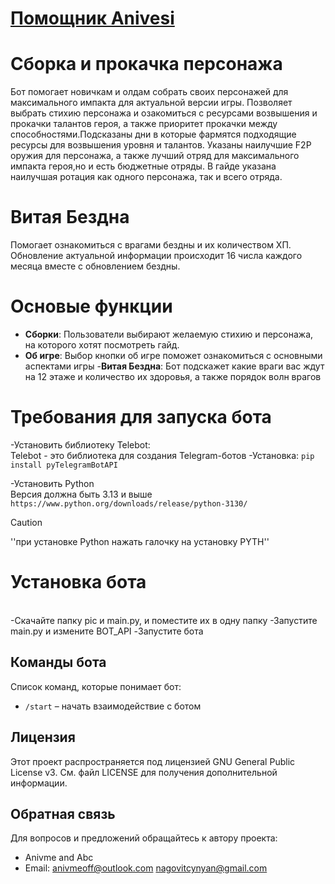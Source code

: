 # [Помощник Anivesi](https://t.me/anivme_bot)

# Сборка и прокачка персонажа 
Бот помогает новичкам и олдам собрать своих персонажей для максимального импакта для актуальной версии игры.
Позволяет выбрать стихию персонажа и озакомиться с ресурсами возвышения и прокачки талантов героя, а также приоритет прокачки между способностями.Подсказаны дни в которые фармятся подходящие ресурсы для возвышения уровня и талантов.
Указаны наилучшие F2P оружия для персонажа, а также лучший отряд для максимального импакта героя,но и есть бюджетные отряды.
В гайде указана наилучшая ротация как одного персонажа, так и всего отряда.


# Витая Бездна 
Помогает ознакомиться с врагами бездны и их количеством ХП.
Обновление актуальной информации происходит 16 числа каждого месяца вместе с обновлением бездны.

# Основые функции
- **Сборки**: Пользователи выбирают желаемую стихию и персонажа, на которого хотят посмотреть гайд.
- **Об игре**: Выбор кнопки об игре поможет ознакомиться с основными аспектами игры
-**Витая Бездна**: Бот подскажет какие враги вас ждут на 12 этаже и количество их здоровья, а также порядок волн врагов

# Требования для запуска бота
-Установить библиотеку Telebot:
<br/>
Telebot - это библиотека для создания Telegram-ботов
-Установка: `pip install pyTelegramBotAPI`


-Установить Python
<br/>
Версия должна быть 3.13 и выше `https://www.python.org/downloads/release/python-3130/`

>[!CAUTION]
>''при установке Python нажать галочку на установку PYTH''



# Установка бота
<br/>
-Скачайте папку pic и main.py, и поместите их в одну папку
-Запустите main.py и измените BOT_API
-Запустите бота



## Команды бота

Список команд, которые понимает бот:

- `/start` – начать взаимодействие с ботом

## Лицензия

Этот проект распространяется под лицензией GNU General Public License v3. См. файл LICENSE для получения дополнительной информации.

## Обратная связь 

Для вопросов и предложений обращайтесь к автору проекта:
- Anivme and Abc
- Email: anivmeoff@outlook.com
         nagovitcynyan@gmail.com
